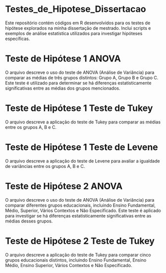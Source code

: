 # Testes_de_Hipotese_Dissertacao
Este repositório contém códigos em R desenvolvidos para os testes de hipótese explorados na minha dissertação de mestrado. Inclui scripts e exemplos de análise estatística utilizados para investigar hipóteses específicas.

# Teste de Hipótese 1 ANOVA
O arquivo descreve o uso do teste de ANOVA (Análise de Variância) para comparar as médias de três grupos distintos: Grupo A, Grupo B e Grupo C. Este teste é utilizado para determinar se há diferenças estatisticamente significativas entre as médias dos grupos mencionados.

# Teste de Hipótese 1 Teste de Tukey
O arquivo descreve a aplicação do teste de Tukey para comparar as médias entre os grupos A, B e C.

# Teste de Hipótese 1 Teste de Levene
O arquivo descreve a aplicação do teste de Levene para avaliar a igualdade de variâncias entre os grupos A, B e C.

# Teste de Hipótese 2 ANOVA
O arquivo descreve o uso do teste de ANOVA (Análise de Variância) para comparar diferentes grupos educacionais, incluindo Ensino Fundamental, Médio, Superior, Vários Contextos e Não Especificado. Este teste é aplicado para investigar se há diferenças estatisticamente significativas entre as médias desses grupos.

# Teste de Hipótese 2 Teste de Tukey
O arquivo descreve a aplicação do teste de Tukey para comparar cinco grupos educacionais distintos, incluindo Ensino Fundamental, Ensino Médio, Ensino Superior, Vários Contextos e Não Especificado.

